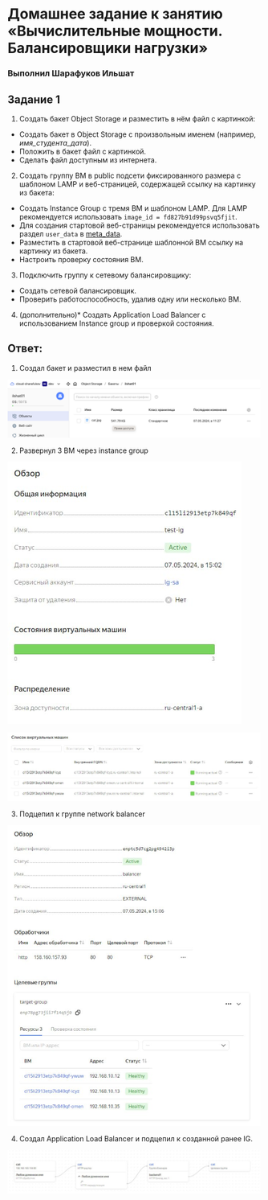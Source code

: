 # Домашнее задание к занятию «Вычислительные мощности. Балансировщики нагрузки»  

### Выполнил Шарафуков Ильшат


## Задание 1

1. Создать бакет Object Storage и разместить в нём файл с картинкой:

 - Создать бакет в Object Storage с произвольным именем (например, _имя_студента_дата_).
 - Положить в бакет файл с картинкой.
 - Сделать файл доступным из интернета.
 
2. Создать группу ВМ в public подсети фиксированного размера с шаблоном LAMP и веб-страницей, содержащей ссылку на картинку из бакета:

 - Создать Instance Group с тремя ВМ и шаблоном LAMP. Для LAMP рекомендуется использовать `image_id = fd827b91d99psvq5fjit`.
 - Для создания стартовой веб-страницы рекомендуется использовать раздел `user_data` в [meta_data](https://cloud.yandex.ru/docs/compute/concepts/vm-metadata).
 - Разместить в стартовой веб-странице шаблонной ВМ ссылку на картинку из бакета.
 - Настроить проверку состояния ВМ.
 
3. Подключить группу к сетевому балансировщику:

 - Создать сетевой балансировщик.
 - Проверить работоспособность, удалив одну или несколько ВМ.

4. (дополнительно)* Создать Application Load Balancer с использованием Instance group и проверкой состояния.

## Ответ:


1. Cоздал бакет и разместил в нем файл

![1](img/01.png)

2.  Развернул 3 ВМ через instance group

![2](img/2.png)

![3](img/3.png)

3. Подцепил к группе network balancer

![4](img/4.png)

4. Создал Application Load Balancer и подцепил к созданной ранее IG.

![5](img/5.png)